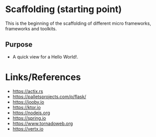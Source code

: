# Scaffolding (starting point)

This is the beginning of the scaffolding of different micro frameworks, frameworks and toolkits.

## Purpose

* A quick view for a Hello World!.


# Links/References

* https://actix.rs
* https://palletsprojects.com/p/flask/
* https://jooby.io
* https://ktor.io
* https://nodejs.org
* https://spring.io
* https://www.tornadoweb.org
* https://vertx.io



